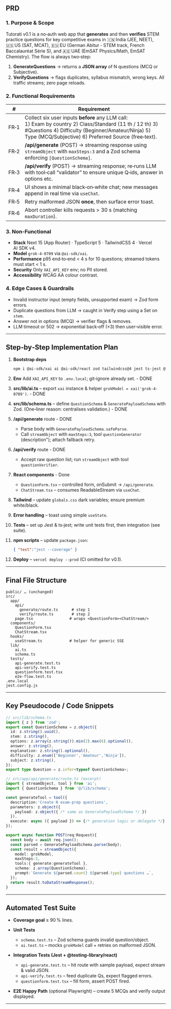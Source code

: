 ## PRD

### 1. Purpose & Scope

Tutorati v0.1 is a no‑auth web app that **generates** and then **verifies** STEM practice questions for key competitive exams in 🇮🇳 India (JEE, NEET), 🇺🇸 US (SAT, MCAT), 🇪🇺 EU (German Abitur ‑ STEM track, French Baccalauréat Série S), and 🇦🇪 UAE (EmSAT Physics/Math, EmSAT Chemistry).
The flow is always two‑step:

1. **GenerateQuestions** → returns a **JSON array** of N questions (MCQ or Subjective).
2. **VerifyQuestions** → flags duplicates, syllabus mismatch, wrong keys.
   All traffic streams; zero page reloads.

### 2. Functional Requirements

| #    | Requirement                                                                                                                                                                                                                   |
| ---- | ----------------------------------------------------------------------------------------------------------------------------------------------------------------------------------------------------------------------------- |
| FR‑1 | Collect six user inputs **before** any LLM call:<br/>1) Exam by country  2) Class/Standard (11 th / 12 th)  3) #Questions  4) Difficulty (Beginner/Amateur/Ninja)  5) Type (MCQ/Subjective)  6) Preferred Source (free‑text). |
| FR‑2 | **/api/generate** (POST) → streaming response using `streamObject` with `maxSteps:3` and a Zod schema enforcing `[QuestionSchema]`.                                                                                           |
| FR‑3 | **/api/verify** (POST) → streaming response; re‑runs LLM with tool‑call “validator” to ensure unique Q‑ids, answer in options etc.                                                                                            |
| FR‑4 | UI shows a minimal black‑on‑white chat; new messages append in real time via `useChat`.                                                                                                                                       |
| FR‑5 | Retry malformed JSON **once**, then surface error toast.                                                                                                                                              |
| FR‑6 | Abort controller kills requests > 30 s (matching `maxDuration`).                                                                                                                                                              |

### 3. Non‑Functional

* **Stack** Next 15 (App Router) · TypeScript 5 · TailwindCSS 4 · Vercel AI SDK v4.
* **Model** `grok‑4‑0709` via `@ai-sdk/xai`.
* **Performance** p95 end‑to‑end < 4 s for 10 questions; streamed tokens must start < 1 s.
* **Security** Only `XAI_API_KEY` env; no PII stored.
* **Accessibility** WCAG AA colour contrast.

### 4. Edge Cases & Guardrails

* Invalid instructor input (empty fields, unsupported exam) → Zod form errors.
* Duplicate questions from LLM → caught in Verify step using a Set on `stem`.
* Answer not in options (MCQ) → verifier flags & removes.
* LLM timeout or 502 → exponential back‑off (×3) then user‑visible error.


---

## Step‑by‑Step Implementation Plan

1. **Bootstrap deps**

   ```bash
   npm i @ai-sdk/xai ai @ai-sdk/react zod tailwindcss@4 jest ts-jest @testing-library/react --save - DONE
   ```
2. **Env** Add `XAI_API_KEY` to `.env.local`; git‑ignore already set. - DONE
3. **src/lib/ai.ts** – export `xai` instance & helper `grokModel = xai('grok-4-0709')`. - DONE
4. **src/lib/schema.ts** – define `QuestionSchema` & `GeneratePayloadSchema` with Zod. (One‑liner reason: centralises validation.) - DONE
5. **/api/generate** route - DONE

   * Parse body with `GeneratePayloadSchema.safeParse`.
   * Call `streamObject` with `maxSteps:3`, tool `questionGenerator` (description"); attach fallback retry.
6. **/api/verify** route - DONE

   * Accept raw question list; run `streamObject` with tool `questionVerifier`.
7. **React components** - Done

   * `QuestionForm.tsx` – controlled form, onSubmit → `/api/generate`.
   * `ChatStream.tsx` – consumes ReadableStream via `useChat`.
8. **Tailwind** – update `globals.css` dark variables; ensure premium white/black.
9. **Error handling** – toast using simple `useState`.
10. **Tests** – set up Jest & ts‑jest; write unit tests first, then integration (see suite).
11. **npm scripts** – update `package.json`:

    ```json
    { "test":"jest --coverage" }
    ```
12. **Deploy** – `vercel deploy --prod` (CI omitted for v0.1).

---

## Final File Structure

```text
public/ … (unchanged)
src/
  app/
    api/
      generate/route.ts      # step 1
      verify/route.ts        # step 2
    page.tsx                # wraps <QuestionForm><ChatStream/>
  components/
    QuestionForm.tsx
    ChatStream.tsx
  hooks/
    useStream.ts            # helper for generic SSE
  lib/
    ai.ts
    schema.ts
  tests/
    api-generate.test.ts
    api-verify.test.ts
    questionform.test.tsx
    e2e-flow.test.ts
.env.local
jest.config.js
```

---

## Key Pseudocode / Code Snippets

```ts
// src/lib/schema.ts
import { z } from 'zod';
export const QuestionSchema = z.object({
  id: z.string().uuid(),
  stem: z.string(),
  options: z.array(z.string()).min(2).max(6).optional(),
  answer: z.string(),
  explanation: z.string().optional(),
  difficulty: z.enum(['Beginner','Amateur','Ninja']),
  subject: z.string(),
});
export type Question = z.infer<typeof QuestionSchema>;

// src/app/api/generate/route.ts (excerpt)
import { streamObject, tool } from 'ai';
import { QuestionSchema } from '@/lib/schema';

const generateTool = tool({
  description:'Create N exam‑prep questions',
  parameters: z.object({
    payload: z.object({ /* same as GeneratePayloadSchema */ })
  }),
  execute: async ({ payload }) => {/* generation logic or delegate */},
});

export async function POST(req:Request){
  const body = await req.json();
  const parsed = GeneratePayloadSchema.parse(body);
  const result = streamObject({
    model: grokModel,
    maxSteps:3,
    tools:{ generate:generateTool },
    schema: z.array(QuestionSchema),
    prompt:`Generate ${parsed.count} ${parsed.type} questions …`,
  });
  return result.toDataStreamResponse();
}
```

---

## Automated Test Suite

* **Coverage goal** ≥ 90 % lines.
* **Unit Tests**

  * `schema.test.ts` – Zod schema guards invalid question/object.
  * `ai.test.ts` – mocks `grokModel` call + retries on malformed JSON.
* **Integration Tests (Jest + @testing-library/react)**

  * `api-generate.test.ts` – hit route with sample payload, expect stream & valid JSON.
  * `api-verify.test.ts` – feed duplicate Qs, expect flagged errors.
  * `questionform.test.tsx` – fill form, assert POST fired.
* **E2E Happy Path** (optional Playwright) – create 5 MCQs and verify output displayed.

---

<!-- CURRENT_FILE_STRUCTURE_PLACEHOLDER -->

<!-- VERCEL_AI_SDK_DOC_SNIPPETS -->
